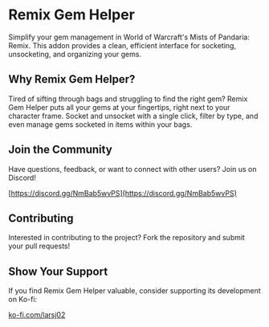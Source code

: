 # Remix Gem Helper

Simplify your gem management in World of Warcraft's Mists of Pandaria: Remix. This addon provides a clean, efficient interface for socketing, unsocketing, and organizing your gems.

## Why Remix Gem Helper?

Tired of sifting through bags and struggling to find the right gem? Remix Gem Helper puts all your gems at your fingertips, right next to your character frame. Socket and unsocket with a single click, filter by type, and even manage gems socketed in items within your bags.

## Join the Community

Have questions, feedback, or want to connect with other users? Join us on Discord!

[https://discord.gg/NmBab5wvPS](https://discord.gg/NmBab5wvPS)

## Contributing

Interested in contributing to the project? Fork the repository and submit your pull requests!

## Show Your Support

If you find Remix Gem Helper valuable, consider supporting its development on Ko-fi:

[ko-fi.com/larsj02](ko-fi.com/larsj02)
